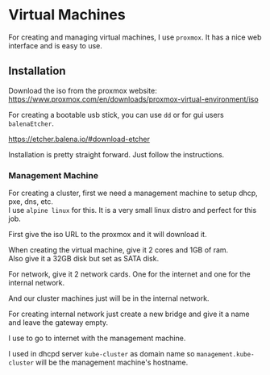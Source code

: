 # Virtual Machines

For creating and managing virtual machines, I use `proxmox`. It has a nice web interface and is easy to use.

## Installation

Download the iso from the proxmox website:  
https://www.proxmox.com/en/downloads/proxmox-virtual-environment/iso

For creating a bootable usb stick, you can use `dd` or for gui users `balenaEtcher`.

https://etcher.balena.io/#download-etcher

Installation is pretty straight forward. Just follow the instructions.

### Management Machine

For creating a cluster, first we need a management machine to setup dhcp, pxe, dns, etc.  
I use `alpine linux` for this. It is a very small linux distro and perfect for this job.  

First give the iso URL to the proxmox and it will download it.

When creating the virtual machine, give it 2 cores and 1GB of ram.  
Also give it a 32GB disk but set as SATA disk.

For network, give it 2 network cards. One for the internet and one for the internal network.

And our cluster machines just will be in the internal network.

For creating internal network just create a new bridge and give it a name and leave the gateway empty.

I use to go to internet with the management machine.

I used in dhcpd server `kube-cluster` as domain name so `management.kube-cluster` will be the management machine's hostname.
